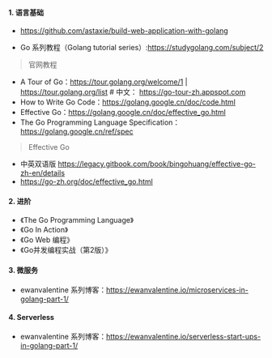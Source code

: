 #### 1. 语言基础

* https://github.com/astaxie/build-web-application-with-golang

* Go 系列教程（Golang tutorial series）:https://studygolang.com/subject/2

> 官网教程
* A Tour of Go：https://tour.golang.org/welcome/1 | https://tour.golang.org/list # 中文：	https://go-tour-zh.appspot.com
* How to Write Go Code：https://golang.google.cn/doc/code.html
* Effective Go：https://golang.google.cn/doc/effective_go.html
* The Go Programming Language Specification：https://golang.google.cn/ref/spec

> Effective Go
* 中英双语版 https://legacy.gitbook.com/book/bingohuang/effective-go-zh-en/details
* https://go-zh.org/doc/effective_go.html

#### 2. 进阶

* 《The Go Programming Language》
* 《Go In Action》
* 《Go Web 编程》
* 《Go并发编程实战（第2版）》

#### 3. 微服务

* ewanvalentine 系列博客：https://ewanvalentine.io/microservices-in-golang-part-1/

#### 4. Serverless

* ewanvalentine 系列博客：https://ewanvalentine.io/serverless-start-ups-in-golang-part-1/